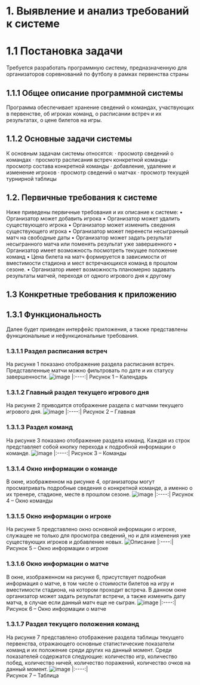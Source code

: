 # 1. Выявление и анализ требований к системе
   
# 1.1 Постановка задачи 
Требуется разработать программную систему, предназначенную для организаторов соревнований по футболу в рамках первенства страны
## 1.1.1 Общее описание программной системы
Программа обеспечивает хранение сведений о командах, участвующих в первенстве, об игроках команд, о расписании встреч и их результатах, о цене билетов на игры.
## 1.1.2 Основные задачи системы	
К основным задачам системы относятся:
·	просмотр сведений о командах
·	просмотр расписания встреч конкретной команды
·	просмотр состава конкретной команды
·	добавление, удаление и изменение игроков
·	просмотр сведений о матчах
·	просмотр текущей турнирной таблицы

## 1.2. Первичные требования к системе
Ниже приведены первичные требования и их описание к системе:
•	Организатор может добавить игрока 
•	Организатор может удалить существующего игрока
•	Организатор может изменить сведения существующего игрока
•	Организатор может перенести несыгранный матч на свободные даты
•	Организатор может задать результат несыгранного матча или поменять результат уже завершенного
•	Организатор имеет возможность посмотреть текущее положение команд
•	Цена билета на матч формируется в зависимости от вместимости стадиона и мест встречающихся команд в прошлом сезоне.
•	Организатор имеет возможность планомерно задавать результаты матчей, переходя от одного игрового дня к другому 


## 1.3 Конкретные требования к приложению
## 1.3.1 Функциональность
Далее будет приведен интерфейс приложения, а также представлены функциональные и нефункциональные требования.
### 1.3.1.1 Раздел расписания встреч 
На рисунке 1 показано отображение раздела расписания встреч. Представленные матчи можно фильтровать по дате и их статусу завершенности. 
 ![image](https://github.com/user-attachments/assets/58e17649-b669-4aaf-97b4-7483241144ba)
|:----:|
Рисунок 1 – Календарь 

### 1.3.1.2 Главный раздел текущего игрового дня
На рисунке 2 приводится отображение раздела с матчами текущего игрового дня. 
 ![image](https://github.com/user-attachments/assets/880b14cf-703e-4a10-abde-18e0a55c332e)
|:----:|
Рисунок 2 – Главная 

### 1.3.1.3 Раздел команд
На рисунке 3 показано отображение раздела команд. Каждая из строк представляет собой кнопку перехода к подробной информации о команде.
 ![image](https://github.com/user-attachments/assets/ad95a440-039b-4e36-a5f9-7159c79afa02)
|:----:|
Рисунок 3 – Команды 

### 1.3.1.4 Окно информации о команде
В окне, изображенном на рисунке 4, организаторы могут просматривать подробные сведения о конкретной команде, а именно о их тренере, стадионе, месте в прошлом сезоне. 
 ![image](https://github.com/user-attachments/assets/b150f31f-05b9-4416-a307-6af2041f8589)
|:----:|
Рисунок 4 – Окно команды

### 1.3.1.5 Окно информации о игроке
На рисунке 5 представлено окно основной информации о игроке, служащее не только для просмотра сведений, но и для изменения уже существующих игроков и добавление новых. 
 ![Описание](https://github.com/user-attachments/assets/c7554b73-4433-40fe-be08-b26d90f460cb)
|:----:|
Рисунок 5 – Окно информации о игроке

### 1.3.1.6 Окно информации о матче
В окне, изображенном на рисунке 6, присутствует подробная информация о матче, в том числе о стоимости билетов на игру и вместимости стадиона, на котором проходит встреча. В данном окне организатор может задать результат встречи, а также изменить дату матча, в случае если данный матч еще не сыгран.
 ![image](https://github.com/user-attachments/assets/d9b64c1d-eee7-43c7-bfa5-296392c85b47)
|:----:|   
Рисунок 6 – Окно информации о матче

### 1.3.1.7 Раздел текущего положения команд
На рисунке 7 представлено отображение раздела таблицы текущего первенства, отражающего основные статистические показатели команд и их положение среди других на данный момент. Среди показателей содержатся следующие: количество игр, количество побед, количество ничей, количество поражений, количество очков на данный момент.
 ![image](https://github.com/user-attachments/assets/ea9a5516-36b3-4830-ba73-40d8a5c3aa6a)
|:----:|   
Рисунок 7 – Таблица
